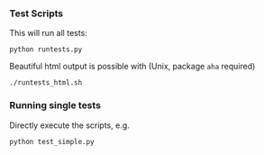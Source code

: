 ### Test Scripts


This will run all tests:

    python runtests.py

Beautiful html output is possible with (Unix, package `aha` required)

    ./runtests_html.sh


### Running single tests

Directly execute the scripts, e.g.


    python test_simple.py



